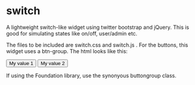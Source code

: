switch
======

A lightweight switch-like widget using twitter bootstrap and jQuery. This is good for simulating states like on/off, user/admin etc.

The files to be included are switch.css and switch.js . For the buttons, this widget uses a btn-group. The html looks like this:
<!--switch like component-->

<div class="btn-group" data-toggle="buttons-radio">
    <button type="button" class="btn select">My value 1</button>
	<button type="button" class="btn unselect">My value 2</button>
</div> 


If using the Foundation library, use the synonyous buttongroup class.
 